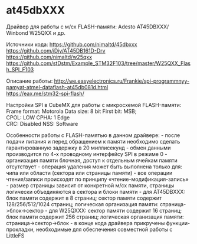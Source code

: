 # at45dbXXX

Драйвер для работы с м/сх FLASH-памяти: Adesto AT45DBXXX/ Winbond W25QXX и др.
 
 Источники кода:     https://github.com/nimaltd/45dbxxx  
                     https://github.com/iDiy/AT45DB161D-Drv
                     https://github.com/nimaltd/w25qxx
                     https://github.com/stDstm/Example_STM32F103/tree/master/W25QXX_Flash_SPI_F103
 
  Описание работы:   http://we.easyelectronics.ru/Frankie/spi-programmnyy-pamyat-atmel-dataflash-at45db081d.html  
                     https://eax.me/stm32-spi-flash/  
 
 Настройки SPI в CubeMX для работы с микросхемой FLASH-памяти:  
                     Frame format: Motorola      Data size: 8 bit            First bit: MSB;  
                     CPOL: LOW                   CPHA:      1 Edge  
                     CRC:  Disabled              NSS:       Software  
 
 Особенности работы с FLASH-памятью в данном драйвере:
       - после подачи питания и перед обращением к памяти необходимо сделать гарантированную задержку в 20 миллисекунд
       - обмен данными производится по 4-х проводному интерфейсу SPI в режиме 0
       - организация памяти блочная, доступ к отдельным ячейкам памяти отсутствует
       - операция удаления может быть выполнена только для: чипа или области (сектора или страницы памяти)
       - все операции чтения/записи происходят по принципу «чтение-модификация-запись»
       - размер страницы зависит от конкретной м/сх памяти, страницы логически объединяются в сектора и блоки памяти
       - для AT45DBXXX: блок памяти содержит в 8 страниц; сектор памяти содержит 128/256/512/1024 страниц; логическая организация памяти: страница->блок->сектор
       - для W25QXXX:   сектор памяти содержит 16 страниц; блок памяти содержит 256 страниц; логическая организация памяти: страница->сектор->блок
       - в конце кода драйвера прикручены функции-прокладки, необходимые для обеспечения совместной работы с LittleFS

